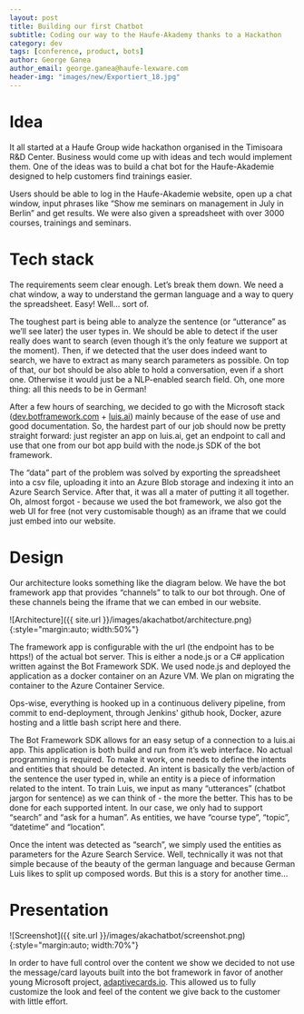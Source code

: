 ```yaml
---
layout: post
title: Building our first Chatbot
subtitle: Coding our way to the Haufe-Akademy thanks to a Hackathon
category: dev
tags: [conference, product, bots]
author: George Ganea
author_email: george.ganea@haufe-lexware.com
header-img: "images/new/Exportiert_18.jpg"
---
```

# Idea

It all started at a Haufe Group wide hackathon organised in the Timisoara R&D Center. Business would come up with ideas and tech would implement them. One of the ideas was to build a chat bot for the Haufe-Akademie designed to help customers find trainings easier.

Users should be able to log in the Haufe-Akademie website, open up a chat window, input phrases like “Show me seminars on management in July in Berlin” and get results. We were also given a spreadsheet with over 3000 courses, trainings and seminars.

# Tech stack

The requirements seem clear enough. Let’s break them down. We need a chat window, a way to understand the german language and a way to query the spreadsheet. Easy! Well… sort of.

The toughest part is being able to analyze the sentence (or “utterance” as we’ll see later) the user types in. We should be able to detect if the user really does want to search (even though it’s the only feature we support at the moment). Then, if we detected that the user does indeed want to search, we have to extract as many search parameters as possible. On top of that, our bot should be also able to hold a conversation, even if a short one. Otherwise it would just be a NLP-enabled search field. Oh, one more thing: all this needs to be in German!

After a few hours of searching, we decided to go with the Microsoft stack ([dev.botframework.com](https://dev.botframework.com/)  + [luis.ai](https://www.luis.ai/)) mainly because of the ease of use and good documentation. So, the hardest part of our job should now be pretty straight forward: just register an app on luis.ai, get an endpoint to call and use that one from our bot app build with the node.js SDK of the bot framework.

The “data” part of the problem was solved by exporting the spreadsheet into a csv file, uploading it into an Azure Blob storage and indexing it into an Azure Search Service. After that, it was all a mater of putting it all together. Oh, almost forgot - because we used the bot framework, we also got the web UI for free (not very customisable though) as an iframe that we could just embed into our website.

# Design

Our architecture looks something like the diagram below. We have the bot framework app that provides “channels” to talk to our bot through. One of these channels being the iframe that we can embed in our website.

![Architecture]({{ site.url }}/images/akachatbot/architecture.png){:style="margin:auto; width:50%"}

The framework app is configurable with the url (the endpoint has to be https!) of the actual bot server. This is either a node.js or a C# application written against the Bot Framework  SDK. We used node.js and deployed the application as a docker container on an Azure VM. We plan on migrating the container to the Azure Container Service.

Ops-wise, everything is hooked up in a continuous delivery pipeline, from commit to end-deployment, through Jenkins' github hook, Docker, azure hosting and a little bash script here and there.

The Bot Framework SDK allows for an easy setup of a connection to a luis.ai app. This application is both build and run from it’s web interface. No actual programming is required. To make it work, one needs to define the intents and entities that should be detected. An intent is basically the verb/action of the sentence the user typed in, while an entity is a piece of information related to the intent. To train Luis, we input as many “utterances” (chatbot jargon for sentence) as we can think of - the more the better. This has to be done for each supported intent. In our case, we only had to support “search” and “ask for a human”. As entities, we have “course type”, “topic”, “datetime” and “location”.

Once the intent was detected as “search”, we simply used the entities as parameters for the Azure Search Service. Well, technically it was not that simple because of the beauty of the german language and because German Luis likes to split up composed words. But this is a story for another time...

# Presentation

![Screenshot]({{ site.url }}/images/akachatbot/screenshot.png){:style="margin:auto; width:70%"}

In order to have full control over the content we show we decided to not use the message/card layouts built into the bot framework in favor of another young Microsoft project, [adaptivecards.io](http://adaptivecards.io). This allowed us to fully customize the look and feel of the content we give back to the customer with little effort.
